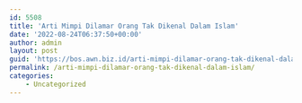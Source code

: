 ```yaml
---
id: 5508
title: 'Arti Mimpi Dilamar Orang Tak Dikenal Dalam Islam'
date: '2022-08-24T06:37:50+00:00'
author: admin
layout: post
guid: 'https://bos.awn.biz.id/arti-mimpi-dilamar-orang-tak-dikenal-dalam-islam/'
permalink: /arti-mimpi-dilamar-orang-tak-dikenal-dalam-islam/
categories:
    - Uncategorized
---
```


